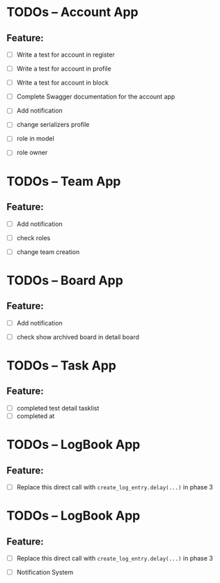 # TODOs – Account App

## Feature: 
- [ ] Write a test for account in register
- [ ] Write a test for account in profile
- [ ] Write a test for account in block
- [ ] Complete Swagger documentation for the account app
- [ ] Add notification
- [ ] change serializers profile
- [ ] role in model
- [ ] role owner


# TODOs – Team App

## Feature: 

-  [ ] Add notification
-  [ ] check roles
-  [ ] change team creation


# TODOs – Board App

## Feature: 

-  [ ] Add notification
-  [ ] check show archived board in detail board
 

# TODOs – Task App

## Feature: 

-  [ ] completed test detail tasklist
-  [ ] completed at

# TODOs – LogBook App

## Feature: 

-  [ ] Replace this direct call with `create_log_entry.delay(...)` in phase 3
# TODOs – LogBook App

## Feature:

- [ ] Replace this direct call with `create_log_entry.delay(...)` in phase 3
- [ ] Notification System

